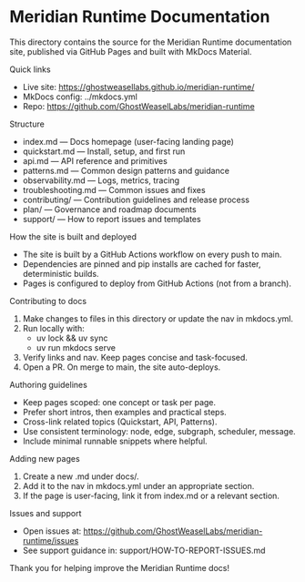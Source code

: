 # Meridian Runtime Documentation

This directory contains the source for the Meridian Runtime documentation site, published via GitHub Pages and built with MkDocs Material.

Quick links
- Live site: https://ghostweasellabs.github.io/meridian-runtime/
- MkDocs config: ../mkdocs.yml
- Repo: https://github.com/GhostWeaselLabs/meridian-runtime

Structure
- index.md — Docs homepage (user-facing landing page)
- quickstart.md — Install, setup, and first run
- api.md — API reference and primitives
- patterns.md — Common design patterns and guidance
- observability.md — Logs, metrics, tracing
- troubleshooting.md — Common issues and fixes
- contributing/ — Contribution guidelines and release process
- plan/ — Governance and roadmap documents
- support/ — How to report issues and templates

How the site is built and deployed
- The site is built by a GitHub Actions workflow on every push to main.
- Dependencies are pinned and pip installs are cached for faster, deterministic builds.
- Pages is configured to deploy from GitHub Actions (not from a branch).

Contributing to docs
1) Make changes to files in this directory or update the nav in mkdocs.yml.
2) Run locally with:
   - uv lock && uv sync
   - uv run mkdocs serve
3) Verify links and nav. Keep pages concise and task-focused.
4) Open a PR. On merge to main, the site auto-deploys.

Authoring guidelines
- Keep pages scoped: one concept or task per page.
- Prefer short intros, then examples and practical steps.
- Cross-link related topics (Quickstart, API, Patterns).
- Use consistent terminology: node, edge, subgraph, scheduler, message.
- Include minimal runnable snippets where helpful.

Adding new pages
1) Create a new .md under docs/.
2) Add it to the nav in mkdocs.yml under an appropriate section.
3) If the page is user-facing, link it from index.md or a relevant section.

Issues and support
- Open issues at: https://github.com/GhostWeaselLabs/meridian-runtime/issues
- See support guidance in: support/HOW-TO-REPORT-ISSUES.md

Thank you for helping improve the Meridian Runtime docs!